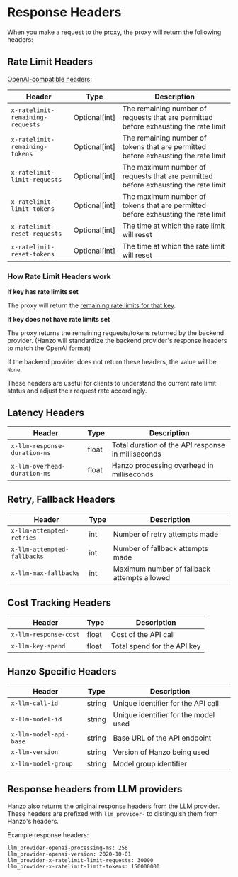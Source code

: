 # Response Headers

When you make a request to the proxy, the proxy will return the following headers:

## Rate Limit Headers
[OpenAI-compatible headers](https://platform.openai.com/docs/guides/rate-limits/rate-limits-in-headers):

| Header | Type | Description |
|--------|------|-------------|
| `x-ratelimit-remaining-requests` | Optional[int] | The remaining number of requests that are permitted before exhausting the rate limit |
| `x-ratelimit-remaining-tokens` | Optional[int] | The remaining number of tokens that are permitted before exhausting the rate limit |
| `x-ratelimit-limit-requests` | Optional[int] | The maximum number of requests that are permitted before exhausting the rate limit |
| `x-ratelimit-limit-tokens` | Optional[int] | The maximum number of tokens that are permitted before exhausting the rate limit |
| `x-ratelimit-reset-requests` | Optional[int] | The time at which the rate limit will reset |
| `x-ratelimit-reset-tokens` | Optional[int] | The time at which the rate limit will reset |

### How Rate Limit Headers work

**If key has rate limits set**

The proxy will return the [remaining rate limits for that key](https://github.com/BerriAI/llm/blob/bfa95538190575f7f317db2d9598fc9a82275492/llm/proxy/hooks/parallel_request_limiter.py#L778).

**If key does not have rate limits set**

The proxy returns the remaining requests/tokens returned by the backend provider. (Hanzo will standardize the backend provider's response headers to match the OpenAI format)

If the backend provider does not return these headers, the value will be `None`.

These headers are useful for clients to understand the current rate limit status and adjust their request rate accordingly.


## Latency Headers
| Header | Type | Description |
|--------|------|-------------|
| `x-llm-response-duration-ms` | float | Total duration of the API response in milliseconds |
| `x-llm-overhead-duration-ms` | float | Hanzo processing overhead in milliseconds |

## Retry, Fallback Headers
| Header | Type | Description |
|--------|------|-------------|
| `x-llm-attempted-retries` | int | Number of retry attempts made |
| `x-llm-attempted-fallbacks` | int | Number of fallback attempts made |
| `x-llm-max-fallbacks` | int | Maximum number of fallback attempts allowed |

## Cost Tracking Headers
| Header | Type | Description |
|--------|------|-------------|
| `x-llm-response-cost` | float | Cost of the API call |
| `x-llm-key-spend` | float | Total spend for the API key |

## Hanzo Specific Headers
| Header | Type | Description |
|--------|------|-------------|
| `x-llm-call-id` | string | Unique identifier for the API call |
| `x-llm-model-id` | string | Unique identifier for the model used |
| `x-llm-model-api-base` | string | Base URL of the API endpoint |
| `x-llm-version` | string | Version of Hanzo being used |
| `x-llm-model-group` | string | Model group identifier |

## Response headers from LLM providers

Hanzo also returns the original response headers from the LLM provider. These headers are prefixed with `llm_provider-` to distinguish them from Hanzo's headers.

Example response headers:
```
llm_provider-openai-processing-ms: 256
llm_provider-openai-version: 2020-10-01
llm_provider-x-ratelimit-limit-requests: 30000
llm_provider-x-ratelimit-limit-tokens: 150000000
```

